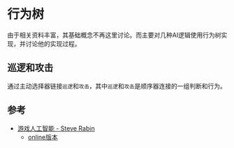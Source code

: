 # 行为树

由于相关资料丰富，其基础概念不再这里讨论。而主要对几种AI逻辑使用行为树实现，并讨论他的实现过程。

## 巡逻和攻击

通过主动选择器链接`巡逻`和`攻击`，其中`巡逻`和`攻击`是顺序器连接的一组判断和行为。

## 参考
- [游戏人工智能 - Steve Rabin](https://book.douban.com/subject/27154117/)
    - [online版本](http://www.gameaipro.com/)
